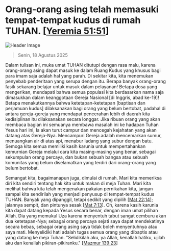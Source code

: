 
# Orang-orang asing telah memasuki tempat-tempat kudus di rumah TUHAN. [[Yeremia 51:51](http://alkitab.sabda.org/?Yeremia%2051:51)]

![Header Image](https://alkitab.app/slice/sunrise.jpg)

> Senin, 18 Agustus 2025

Dalam tulisan ini, muka umat TUHAN ditutupi dengan rasa malu, karena orang-orang asing dapat masuk ke dalam Ruang Kudus yang khusus bagi para imam saja adalah hal yang parah. Di sekitar kita, kita menemukan penyebab penderitaan yang serupa dengan itu. Berapa banyak orang-orang fasik sekarang belajar untuk masuk dalam pelayanan! Betapa dosa yang mengerikan, mendapati bahwa semua populasi kita berdasarkan nama saja dimasukkan dalam keanggotaan Gereja Nasional [di Inggris, abad ke-19]! Betapa menakutkannya bahwa ketetapan-ketetapan [baptisan dan perjamuan kudus] dilaksanakan bagi orang yang belum bertobat, padahal di antara gereja-gereja yang mendapat pencerahan lebih di daerah kita kedisiplinan itu dilaksanakan secara longgar. Jika ribuan orang yang akan membaca bagian ini semuanya membawa masalah ini ke hadapan Tuhan Yesus hari ini, Ia akan turut campur dan mencegah kejahatan yang akan datang atas Gereja-Nya. Mencampuri Gereja adalah mencemarkan sumur, menuangkan air di atas api, menabur ladang yang subur dengan batu. Semoga kita semua memiliki kasih karunia untuk mempertahankan kemurnian Gereja melalui cara kita masing-masing yang benar, sebagai sekumpulan orang percaya, dan bukan sebuah bangsa atau sebuah komunitas yang belum diselamatkan yang terdiri dari orang-orang yang belum bertobat.

Semangat kita, bagaimanapun juga, dimulai di rumah. Mari kita memeriksa diri kita sendiri tentang hak kita untuk makan di meja Tuhan. Mari kita melihat bahwa kita telah mengenakan pakaian pernikahan kita, jangan sampai kita sendirilah yang menjadi penyusup di tempat-tempat kudus TUHAN. Banyak yang dipanggil, tetapi sedikit yang dipilih [[Mat 22:14](http://alkitab.sabda.org/?Mat%2022:14)]; jalannya sempit, dan pintunya sesak [[Mat 7:13](http://alkitab.sabda.org/?Mat%207:13)]. Oh, karena kasih karunia kita dapat datang kepada Yesus secara benar, dengan iman umat pilihan Allah. Dia yang memukul Uza karena menyentuh tabut sangat cemburu akan dua ketetapan-Nya; sebagai orang percaya sejati saya dapat mendekatinya secara bebas, sebagai orang asing saya tidak boleh menyentuhnya atau saya mati. Menyelidiki hati adalah tugas semua orang yang dibaptis atau yang datang ke meja Tuhan. "Selidikilah aku, ya Allah, kenallah hatiku, ujilah aku dan kenallah pikiran-pikiranku." [[Mazmur 139:23](http://alkitab.sabda.org/?Mazmur%20139:23)]
    